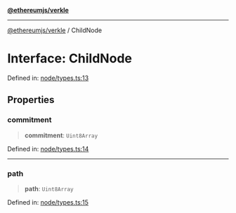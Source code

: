 [**@ethereumjs/verkle**](../README.md)

***

[@ethereumjs/verkle](../README.md) / ChildNode

# Interface: ChildNode

Defined in: [node/types.ts:13](https://github.com/ethereumjs/ethereumjs-monorepo/blob/master/packages/verkle/src/node/types.ts#L13)

## Properties

### commitment

> **commitment**: `Uint8Array`

Defined in: [node/types.ts:14](https://github.com/ethereumjs/ethereumjs-monorepo/blob/master/packages/verkle/src/node/types.ts#L14)

***

### path

> **path**: `Uint8Array`

Defined in: [node/types.ts:15](https://github.com/ethereumjs/ethereumjs-monorepo/blob/master/packages/verkle/src/node/types.ts#L15)
